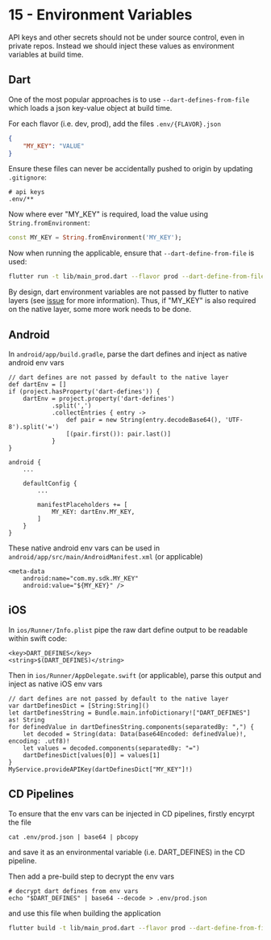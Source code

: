 # 15 - Environment Variables

API keys and other secrets should not be under source control, even in private repos. Instead we should inject these values as environment variables at build time.

## Dart

One of the most popular approaches is to use `--dart-defines-from-file` which loads a json key-value object at build time.

For each flavor (i.e. dev, prod), add the files `.env/{FLAVOR}.json`

```json
{
    "MY_KEY": "VALUE"
}
```

Ensure these files can never be accidentally pushed to origin by updating `.gitignore`:

```
# api keys
.env/**
```

Now where ever "MY_KEY" is required, load the value using `String.fromEnvironment`:

```dart
const MY_KEY = String.fromEnvironment('MY_KEY');
```

Now when running the applicable, ensure that `--dart-define-from-file` is used:

```sh
flutter run -t lib/main_prod.dart --flavor prod --dart-define-from-file=.env/prod.json
```

By design, dart environment variables are not passed by flutter to native layers (see [issue](https://github.com/flutter/flutter/issues/138793) for more information). Thus, if "MY_KEY" is also required on the native layer, some more work needs to be done.

## Android

In `android/app/build.gradle`, parse the dart defines and inject as native android env vars

```
// dart defines are not passed by default to the native layer
def dartEnv = []
if (project.hasProperty('dart-defines')) {
    dartEnv = project.property('dart-defines')
            .split(',')
            .collectEntries { entry ->
                def pair = new String(entry.decodeBase64(), 'UTF-8').split('=')
                [(pair.first()): pair.last()]
            }
}

android {
    ...

    defaultConfig {
        ...

        manifestPlaceholders += [
            MY_KEY: dartEnv.MY_KEY,
        ]
    }
}
```

These native android env vars can be used in `android/app/src/main/AndroidManifest.xml` (or applicable)

```
<meta-data
    android:name="com.my.sdk.MY_KEY"
    android:value="${MY_KEY}" />
```

## iOS

In `ios/Runner/Info.plist` pipe the raw dart define output to be readable within swift code:

```
<key>DART_DEFINES</key>
<string>$(DART_DEFINES)</string>
```


Then in `ios/Runner/AppDelegate.swift` (or applicable), parse this output and inject as native iOS env vars

```
// dart defines are not passed by default to the native layer
var dartDefinesDict = [String:String]()
let dartDefinesString = Bundle.main.infoDictionary!["DART_DEFINES"] as! String
for definedValue in dartDefinesString.components(separatedBy: ",") {
    let decoded = String(data: Data(base64Encoded: definedValue)!, encoding: .utf8)!
    let values = decoded.components(separatedBy: "=")
    dartDefinesDict[values[0]] = values[1]
}
MyService.provideAPIKey(dartDefinesDict["MY_KEY"]!)
```

## CD Pipelines

To ensure that the env vars can be injected in CD pipelines, firstly encyrpt the file

```
cat .env/prod.json | base64 | pbcopy
```

and save it as an environmental variable (i.e. DART_DEFINES) in the CD pipeline.

Then add a pre-build step to decrypt the env vars

```
# decrypt dart defines from env vars 
echo "$DART_DEFINES" | base64 --decode > .env/prod.json
```

and use this file when building the application

```sh
flutter build -t lib/main_prod.dart --flavor prod --dart-define-from-file=.env/prod.json
```
